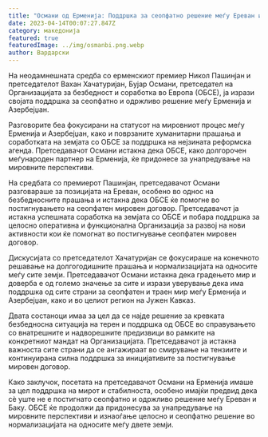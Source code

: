 ```yaml
---
title: "Османи од Ерменија: Поддршка за сеопфатно решение меѓу Ереван и Баку"
date: 2023-04-14T00:07:27.847Z
category: македонија
featured: true
featuredImage: ../img/osmanbi.png.webp
author: Вардарски
---
```


На неодамнешната средба со ерменскиот премиер Никол Пашинјан и претседателот Вахан Хачатуријан, Бујар Османи, претседател на Организацијата за безбедност и соработка во Европа (ОБСЕ), ја изрази својата поддршка за сеопфатно и одржливо решение меѓу Ерменија и Азербејџан.

Разговорите беа фокусирани на статусот на мировниот процес меѓу Ерменија и Азербејџан, како и поврзаните хуманитарни прашања и соработката на земјата со ОБСЕ за поддршка на нејзината реформска агенда. Претседавачот Османи истакна дека ОБСЕ, како долгорочен меѓународен партнер на Ерменија, ќе придонесе за унапредување на мировните перспективи.

На средбата со премиерот Пашинјан, претседавачот Османи разговараше за позицијата на Ереван, особено во однос на безбедносните прашања и истакна дека ОБСЕ ќе помогне во постигнувањето на сеопфатен мировен договор. Претседавачот ја истакна успешната соработка на земјата со ОБСЕ и побара поддршка за целосно оперативна и функционална Организација за развој на нови активности кои ќе помогнат во постигнување сеопфатен мировен договор.

Дискусијата со претседателот Хачатуријан се фокусираше на конечното решавање на долгогодишните прашања и нормализацијата на односите меѓу сите земји. Претседавачот Османи истакна дека градењето мир и доверба е од големо значење за сите и изрази уверување дека има поддршка од сите страни за сеопфатен и траен мир меѓу Ерменија и Азербејџан, како и во целиот регион на Јужен Кавказ.

Двата состаноци имаа за цел да се најде решение за кревката безбедносна ситуација на терен и поддршка од ОБСЕ во справувањето со внатрешните и надворешните предизвици во рамките на конкретниот мандат на Организацијата. Претседавачот ја истакна важноста сите страни да се ангажираат во смирување на тензиите и континуирана силна поддршка за иницијативите за постигнување мировен договор.

Како заклучок, посетата на претседавачот Османи на Ерменија имаше за цел поддршка на мирот и стабилноста, особено имајќи предвид дека сè уште не е постигнато сеопфатно и одржливо решение меѓу Ереван и Баку. ОБСЕ ќе продолжи да придонесува за унапредување на мировните перспективи и изнаоѓање целосно и сеопфатно решение во нормализацијата на односите меѓу двете земји.
